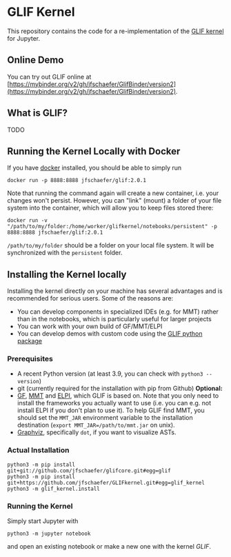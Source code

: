 GLIF Kernel
===========

This repository contains the code for a re-implementation of the [GLIF kernel](https://github.com/kwarc/glif) for Jupyter.

## Online Demo
You can try out GLIF online at
[https://mybinder.org/v2/gh/jfschaefer/GlifBinder/version2](https://mybinder.org/v2/gh/jfschaefer/GlifBinder/version2).


## What is GLIF?
TODO


## Running the Kernel Locally with Docker
If you have [docker](https://www.docker.com/) installed,
you should be able to simply run
```shell
docker run -p 8888:8888 jfschaefer/glif:2.0.1
```
Note that running the command again will create a new container,
i.e. your changes won't persist.
However, you can "link" (mount) a folder of your file system
into the container, which will allow you to keep files stored there:
```shell
docker run -v "/path/to/my/folder:/home/worker/glifkernel/notebooks/persistent" -p 8888:8888 jfschaefer/glif:2.0.1
```
`/path/to/my/folder` should be a folder on your local file system.
It will be synchronized with the `persistent` folder.

## Installing the Kernel locally
Installing the kernel directly on your machine has several advantages and is recommended
for serious users.
Some of the reasons are:
* You can develop components in specialized IDEs (e.g. for MMT) rather than in the notebooks,
    which is particularly useful for larger projects
* You can work with your own build of GF/MMT/ELPI
* You can develop demos with custom code using the [GLIF python package](https://github.com/jfschaefer/glifcore)

### Prerequisites
* A recent Python version (at least 3.9, you can check with `python3 --version`)
* git (currently required for the installation with pip from Github)
**Optional:**
* [GF](https://www.grammaticalframework.org/), [MMT](https://uniformal.github.io/) and [ELPI](https://github.com/lpcic/elpi), which GLIF is based on.
    Note that you only need to install the frameworks you actually want to use (i.e. you can e.g. not install ELPI if you don't plan to use it).
    To help GLIF find MMT, you should set the `MMT_JAR` environment variable to the installation destination (`export MMT_JAR=/path/to/mmt.jar` on unix).
* [Graphviz](https://www.graphviz.org/), specifically `dot`, if you want to  visualize ASTs.


### Actual Installation
```shell
python3 -m pip install git+git://github.com/jfschaefer/glifcore.git#egg=glif
python3 -m pip install git+https://github.com/jfschaefer/GLIFkernel.git#egg=glif_kernel
python3 -m glif_kernel.install
```

### Running the Kernel
Simply start Jupyter with
```
python3 -m jupyter notebook
```
and open an existing notebook or make a new one with the kernel *GLIF*.
